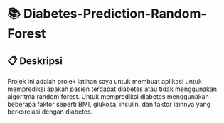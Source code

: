 # 📚 Diabetes-Prediction-Random-Forest

## 📋 Deskripsi
Projek ini adalah projek latihan saya untuk membuat aplikasi untuk memprediksi apakah pasien terdapat diabetes atau tidak menggunakan algoritma random forest. Untuk memprediksi diabetes menggunakan beberapa faktor seperti BMI, glukosa, insulin, dan faktor lainnya yang berkorelasi dengan diabetes.
